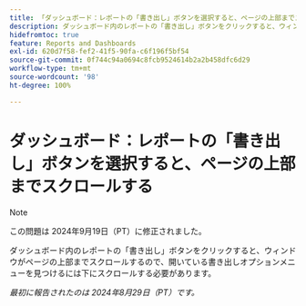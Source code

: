 ```yaml
---
title: 「ダッシュボード：レポートの「書き出し」ボタンを選択すると、ページの上部までスクロールする」
description: ダッシュボード内のレポートの「書き出し」ボタンをクリックすると、ウィンドウがページの上部までスクロールするので、開いている書き出しオプションメニューを見つけるには下にスクロールする必要があります。
hidefromtoc: true
feature: Reports and Dashboards
exl-id: 620d7f58-fef2-41f5-90fa-c6f196f5bf54
source-git-commit: 0f744c94a0694c8fcb9524614b2a2b458dfc6d29
workflow-type: tm+mt
source-wordcount: '98'
ht-degree: 100%

---
```


# ダッシュボード：レポートの「書き出し」ボタンを選択すると、ページの上部までスクロールする

>[!NOTE]
>
>この問題は 2024年9月19日（PT）に修正されました。

ダッシュボード内のレポートの「書き出し」ボタンをクリックすると、ウィンドウがページの上部までスクロールするので、開いている書き出しオプションメニューを見つけるには下にスクロールする必要があります。

_最初に報告されたのは 2024年8月29日（PT）です。_

